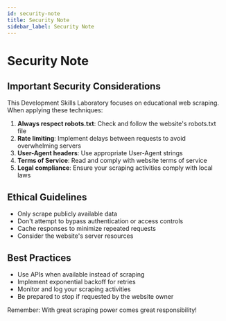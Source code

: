 ```yaml
---
id: security-note
title: Security Note
sidebar_label: Security Note
---
```


# Security Note

## Important Security Considerations

This Development Skills Laboratory focuses on educational web scraping. When applying these techniques:

1. **Always respect robots.txt**: Check and follow the website's robots.txt file
2. **Rate limiting**: Implement delays between requests to avoid overwhelming servers
3. **User-Agent headers**: Use appropriate User-Agent strings
4. **Terms of Service**: Read and comply with website terms of service
5. **Legal compliance**: Ensure your scraping activities comply with local laws

## Ethical Guidelines

- Only scrape publicly available data
- Don't attempt to bypass authentication or access controls
- Cache responses to minimize repeated requests
- Consider the website's server resources

## Best Practices

- Use APIs when available instead of scraping
- Implement exponential backoff for retries
- Monitor and log your scraping activities
- Be prepared to stop if requested by the website owner

Remember: With great scraping power comes great responsibility!